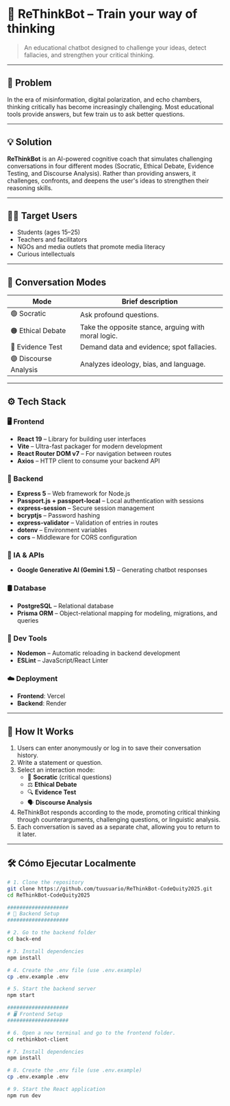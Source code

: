 # 🧠  ReThinkBot – Train your way of thinking
> An educational chatbot designed to challenge your ideas, detect fallacies, and strengthen your critical thinking.

------------------

## 📌 Problem
In the era of misinformation, digital polarization, and echo chambers, thinking critically has become increasingly challenging. Most educational tools provide answers, but few train us to ask better questions.

------------------

## 💡 Solution
**ReThinkBot** is an AI-powered cognitive coach that simulates challenging conversations in four different modes (Socratic, Ethical Debate, Evidence Testing, and Discourse Analysis). Rather than providing answers, it challenges, confronts, and deepens the user's ideas to strengthen their reasoning skills.

------------------

## 🧑‍🎓 Target Users
- Students (ages 15–25)
- Teachers and facilitators
- NGOs and media outlets that promote media literacy
- Curious intellectuals

------------------

## 🧩 Conversation Modes

| Mode                     | Brief description                                   |
|--------------------------|------------------------------------------------------|
| 🟢 Socratic             | Ask profound questions.                              |
| 🟠 Ethical Debate       | Take the opposite stance, arguing with moral logic.  |
| 🔵 Evidence Test        | Demand data and evidence; spot fallacies.            |
| 🟣 Discourse Analysis   | Analyzes ideology, bias, and language.               |

------------------

## ⚙️ Tech Stack
### 🖥️ Frontend
- **React 19** – Library for building user interfaces
- **Vite** – Ultra-fast packager for modern development
- **React Router DOM v7** – For navigation between routes
- **Axios** – HTTP client to consume your backend API

### 🧠 Backend
- **Express 5** – Web framework for Node.js
- **Passport.js + passport-local** – Local authentication with sessions
- **express-session** – Secure session management
- **bcryptjs** – Password hashing
- **express-validator** – Validation of entries in routes
- **dotenv** – Environment variables
- **cors** – Middleware for CORS configuration

### 🧬 IA & APIs
- **Google Generative AI (Gemini 1.5)** – Generating chatbot responses

### 🛢️ Database
- **PostgreSQL** – Relational database
- **Prisma ORM** – Object-relational mapping for modeling, migrations, and queries

### 🧪 Dev Tools
- **Nodemon** – Automatic reloading in backend development
- **ESLint** – JavaScript/React Linter

### ☁️ Deployment
- **Frontend**: Vercel  
- **Backend**: Render

------------------

## 🧪 How It Works
1. Users can enter anonymously or log in to save their conversation history.
2. Write a statement or question.
3. Select an interaction mode:
   - 🧠 **Socratic** (critical questions)
   - ⚖️ **Ethical Debate**
   - 🔍 **Evidence Test**
   - 🗣️ **Discourse Analysis**
4. ReThinkBot responds according to the mode, promoting critical thinking through counterarguments, challenging questions, or linguistic analysis.
5. Each conversation is saved as a separate chat, allowing you to return to it later.

------------------

## 🛠️ Cómo Ejecutar Localmente

```bash
# 1. Clone the repository
git clone https://github.com/tuusuario/ReThinkBot-CodeQuity2025.git
cd ReThinkBot-CodeQuity2025

####################
# 🔧 Backend Setup
####################

# 2. Go to the backend folder
cd back-end

# 3. Install dependencies
npm install

# 4. Create the .env file (use .env.example)
cp .env.example .env

# 5. Start the backend server
npm start

####################
# 🖥️ Frontend Setup
####################

# 6. Open a new terminal and go to the frontend folder.
cd rethinkbot-client

# 7. Install dependencies
npm install

# 8. Create the .env file (use .env.example)
cp .env.example .env

# 9. Start the React application
npm run dev
